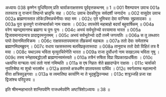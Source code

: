 अध्यायः 038
कृष्णेन युधिष्ठिरम् प्रति चार्वाकराक्षसस्य पूर्ववृत्तकथनम् ॥ 1 ॥
001	वैशम्पायन उवाच 
001a	ततस्तत्र तु राजानं तिष्ठन्ते भ्रातृभिः सह ।
001c	उवाच देवकीपुत्रः सर्वदर्शी जनार्दनः ॥
002	वासुदेव उवाच 
002a	ब्राह्मणास्तात लोकेऽस्मिन्नर्चनीयाः सदा मम ।
002c	एते भूमिचरा देवा वाग्विषाः सुप्रसादकाः ॥
003a	पुरा कृतयुगे राजंश्चार्वाको नाम राक्षसः ।
003c	तपस्तेपे महाबाहो बदर्यां बहुवार्षिकम् ॥
004a	वरेण च्छन्द्यमानश्च ब्रह्मणा च पुनः पुनः ।
004c	अभयं सर्वभूतेभ्यो वरयामास भारत ॥
005a	द्विजावमानादन्यत्र प्रादाद्वरमनुत्तमम् ।
005c	अभयं सर्वभूतेभ्यो ददौ तस्मै जगत्पतिः ॥
006a	स तु लब्धवरः पापो देवानमितविक्रमः ।
006c	राक्षसस्तापयामास तीव्रकर्मा महाबलः ॥
007a	ततो देवाः समेताश्च ब्रह्माणमिदमब्रुवन् ।
007c	वधाय रक्षसस्तस्य बलविप्रकृतास्तदा ॥
008a	तानुवाच ततो देवो विहितं तत्र वै मया ।
008c	यथाऽस्य भविता मृत्युरचिरेणेति भारत ॥
009a	राजा दुर्योधनो नाम सखाऽस्य भविता नृषु ।
009c	तस्य स्नेहावबद्धोऽसौ ब्राह्मणानवमंस्यते ॥
010a	तत्रैनं रुषिता विप्रा विप्रकारप्रधर्षिताः ।
010c	धक्ष्यन्ति वाग्बलाः पापं ततो नाशं गमिष्यति ॥
011a	स एष निहतः शेते ब्रह्मदण्डेन राक्षसः ।
011c	चार्वाको नृपतिश्रेष्ठ मा शुचो भरतर्षभ ॥
012a	हतास्ते क्षत्रधर्मेण ज्ञातयस्तव पार्थिव ।
012c	स्वर्गताश्च महात्मानो वीराः क्षत्रियपुङ्गवाः ॥
013a	स त्वमातिष्ठ कार्याणि मा ते भूद्बुद्धिरन्यथा ।
013c	शत्रूञ्जहि प्रजा रक्ष द्विजांश्च परिपूजय ॥ 

इति श्रीमन्महाभारते शान्तिपर्वणि राजधर्मपर्वणि अष्टत्रिंशोऽध्यायः ॥ 38 ॥
